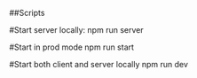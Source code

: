 ##Scripts

#Start server locally:
npm run server

#Start in prod mode
npm run start

#Start both client and server locally 
npm run dev
